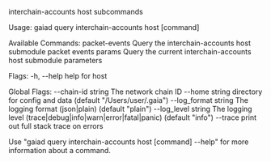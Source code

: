interchain-accounts host subcommands

Usage:
  gaiad query interchain-accounts host [command]

Available Commands:
  packet-events Query the interchain-accounts host submodule packet events
  params        Query the current interchain-accounts host submodule parameters

Flags:
  -h, --help   help for host

Global Flags:
      --chain-id string     The network chain ID
      --home string         directory for config and data (default "/Users/user/.gaia")
      --log_format string   The logging format (json|plain) (default "plain")
      --log_level string    The logging level (trace|debug|info|warn|error|fatal|panic) (default "info")
      --trace               print out full stack trace on errors

Use "gaiad query interchain-accounts host [command] --help" for more information about a command.
